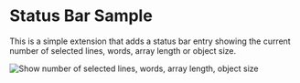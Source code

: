 # Status Bar Sample

This is a simple extension that adds a status bar entry showing the current number of selected lines, words, array length or object size.

![Show number of selected lines, words, array length, object size]()
